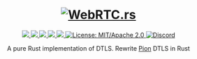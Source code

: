 <h1 align="center">
 <a href="https://webrtc.rs"><img src="./doc/webrtc.rs.png" alt="WebRTC.rs"></a>
 <br>
</h1>
<p align="center">
 <a href="https://github.com/webrtc-rs/dtls/actions"> 
  <img src="https://github.com/webrtc-rs/dtls/workflows/cargo/badge.svg">
 </a> 
 <a href="https://codecov.io/gh/webrtc-rs/dtls"> 
  <img src="https://codecov.io/gh/webrtc-rs/dtls/branch/main/graph/badge.svg">
 </a>
 <a href="https://deps.rs/repo/github/webrtc-rs/dtls"> 
  <img src="https://deps.rs/repo/github/webrtc-rs/dtls/status.svg">
 </a>
 <a href="https://crates.io/crates/webrtc-dtls"> 
  <img src="https://img.shields.io/crates/v/webrtc-dtls.svg">
 </a>
 <a href="https://docs.rs/webrtc-dtls"> 
  <img src="https://docs.rs/webrtc-dtls/badge.svg">
 </a>
 <a href="https://doc.rust-lang.org/1.6.0/complement-project-faq.html#why-dual-mitasl2-license">
  <img src="https://img.shields.io/badge/license-MIT%2FApache--2.0-blue" alt="License: MIT/Apache 2.0">
 </a>
 <a href="https://discord.gg/4Ju8UHdXMs">
  <img src="https://img.shields.io/discord/800204819540869120?logo=discord" alt="Discord">
 </a>
</p>
<p align="center">
 A pure Rust implementation of DTLS. Rewrite <a href="http://Pion.ly">Pion</a> DTLS in Rust
</p>
